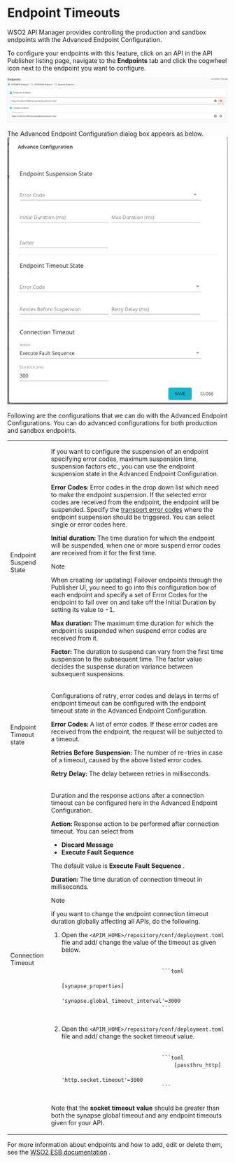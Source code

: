 # Endpoint Timeouts

WSO2 API Manager provides controlling the production and sandbox endpoints with the Advanced Endpoint Configuration.

To configure your endpoints with this feature, click on an API in the API Publisher listing page, navigate to the
 **Endpoints** tab and click the cogwheel icon next to the endpoint you want to configure.
 
![](../../../../assets/img/Learn/advance-ep-config-cogwheel.png)

The Advanced Endpoint Configuration dialog box appears as below.
![](../../../../assets/img/Learn/advance-config-dialog.png)

Following are the configurations that we can do with the Advanced Endpoint Configurations. You can do advanced configurations for both production and sandbox endpoints.

<table>
    <tbody>
        <tr class="odd">
            <td>Endpoint Suspend State</td>
            <td>
                <div class="content-wrapper">
                    <p>If you want to configure the suspension of an endpoint specifying error codes, maximum suspension time, suspension factors etc., you can use the endpoint suspension state in the Advanced Endpoint Configuration.</p>
                    <p><strong>Error Codes:</strong> Error codes in the drop down list which need to make the endpoint suspension. If the selected error codes are received from the endpoint, the endpoint will be suspended. Specify the <a href="https://apim.docs.wso2.com/en/next/Troubleshooting/error-handling/#transport-error-codes">transport error codes</a> where the endpoint suspension should be triggered. You can select single or error codes here.</p>
                    <p><strong>Initial duration:</strong> The time duration for which the endpoint will be suspended, when one or more suspend error codes are received from it for the first time.</p>
                        <div class="admonition note">
                              <p class="admonition-title">Note</p>
                              <p>When creating (or updating) Failover endpoints through the Publisher UI, you need to go into this configuration box of each endpoint and specify a set of Error Codes for the endpoint to fail over on and take off the Initial Duration by setting its value to -1.</p>
                        </div> 
                    <p><strong>Max duration:</strong> The maximum time duration for which the endpoint is suspended when suspend error codes are received from it.</p>
                    <p><strong>Factor:</strong> The duration to suspend can vary from the first time suspension to the subsequent time. The factor value decides the suspense duration variance between subsequent suspensions.</p>
                </div>
            </td>
        </tr>
        <tr class="even">
            <td>Endpoint Timeout state</td>
            <td><p>Configurations of retry, error codes and delays in terms of endpoint timeout can be configured with the endpoint timeout state in the Advanced Endpoint Configuration.</p>
            <p><strong>Error Codes:</strong> A list of error codes. If these error codes are received from the endpoint, the request will be subjected to a timeout.</p>
            <p><strong>Retries Before Suspension:</strong> The number of re-tries in case of a timeout, caused by the above listed error codes.</p>
            <p><strong>Retry Delay:</strong> The delay between retries in milliseconds.</p></td>
        </tr>
        <tr class="odd">
            <td>Connection Timeout</td>
            <td>
                <div class="content-wrapper">
                    <p>Duration and the response actions after a connection timeout can be configured here in the Advanced Endpoint Configuration.</p>
                    <p><strong>Action:</strong> Response action to be performed after connection timeout.
                    You can select from 
                        <ul>
                            <li><strong>Discard Message</strong></li>
                            <li><strong>Execute Fault Sequence</strong></li>
                        </ul>
                    The default value is <strong>Execute Fault Sequence</strong> .
                    </p>
                    <p><strong>Duration:</strong> The time duration of connection timeout in milliseconds.</p>
                    <div class="admonition note">
                        <p class="admonition-title">Note</p>
                        <p>if you want to change the endpoint connection timeout duration globally affecting all APIs, do the following.</p>
                        <ol>
                            <li>
                                <p>Open the <code>&lt;APIM_HOME&gt;/repository/conf/deployment.toml</code> file
                                 and add/ change the value of the timeout as given below.</p>
                                <code class="toml plain">
                                ```toml
                                    [synapse_properties]
                                    'synapse.global_timeout_interval'=3000
                                ```
                                </code>
                            </li>
                            <li>
                                <p>Open the <code>&lt;APIM_HOME&gt;/repository/conf/deployment.toml</code> file
                                 and add/ change the socket timeout value.</p>
                                <code>
                                ```toml
                                    [passthru_http]
                                    'http.socket.timeout'=3000
                                ```
                                </code>
                            </li>
                        </ol>
                        <p>Note that the <strong>socket timeout value</strong> should be greater than both the synapse global timeout and any endpoint timeouts given for your API.</p>
                    </div>
                </div>
            </td>
        </tr>
    </tbody>
</table>

For more information about endpoints and how to add, edit or delete them, see the [WSO2 ESB documentation](https://docs.wso2.com/display/EI611/Working+with+Endpoints) .
